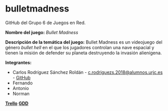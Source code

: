 # bulletmadness
GitHub del Grupo 6 de Juegos en Red.

**Nombre del juego:** *Bullet Madness*

**Descripción de la temática del juego:** 
Bullet Madness es un videojuego del género *bullet hell* en el que los jugadores controlan una nave espacial y tienen la misión de defender su planeta destruyendo la invasión alienígena.

**Integrantes:**
  * Carlos Rodríguez Sánchez Roldán - c.rodriguezs.2018@alumnos.urjc.es - [GitHub](https://github.com/litosart/)
  * Fernando
  * Antonio
  * Norman
  
**[Trello](https://trello.com/b/0NaHNGy9/bullet-madness)**
**[GDD](https://docs.google.com/document/d/1YwoTRTW1xaNHb_ljitqgXGKbt2AI6WRtuZX_5zPLON8/)**
